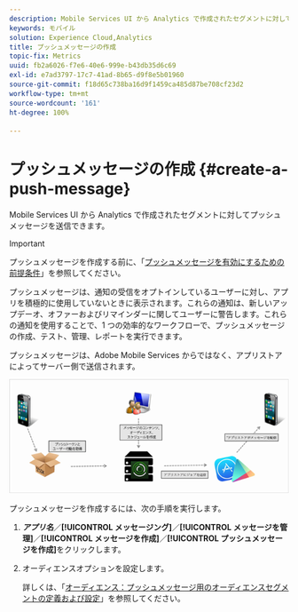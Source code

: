 ```yaml
---
description: Mobile Services UI から Analytics で作成されたセグメントに対してプッシュメッセージを送信できます。
keywords: モバイル
solution: Experience Cloud,Analytics
title: プッシュメッセージの作成
topic-fix: Metrics
uuid: fb2a6026-f7e6-40e6-999e-b43db35d6c69
exl-id: e7ad3797-17c7-41ad-8b65-d9f8e5b01960
source-git-commit: f18d65c738ba16d9f1459ca485d87be708cf23d2
workflow-type: tm+mt
source-wordcount: '161'
ht-degree: 100%

---
```


# プッシュメッセージの作成 {#create-a-push-message}

Mobile Services UI から Analytics で作成されたセグメントに対してプッシュメッセージを送信できます。

>[!IMPORTANT]
>
>プッシュメッセージを作成する前に、「[プッシュメッセージを有効にするための前提条件](/help/using/c-manage-app-settings/c-mob-confg-app/configure-push-messaging/prerequisites-push-messaging.md)」を参照してください。

プッシュメッセージは、通知の受信をオプトインしているユーザーに対し、アプリを積極的に使用していないときに表示されます。これらの通知は、新しいアップデーオ、オファーおよびリマインダーに関してユーザーに警告します。これらの通知を使用することで、1 つの効率的なワークフローで、プッシュメッセージの作成、テスト、管理、レポートを実行できます。

プッシュメッセージは、Adobe Mobile Services からではなく、アプリストアによってサーバー側で送信されます。

![](assets/push_message_diagram.png)

プッシュメッセージを作成するには、次の手順を実行します。

1. ***アプリ名***／**[!UICONTROL メッセージング]**／**[!UICONTROL メッセージを管理]**／**[!UICONTROL メッセージを作成]**／**[!UICONTROL プッシュメッセージを作成]**&#x200B;をクリックします。
1. オーディエンスオプションを設定します。

   詳しくは、「[オーディエンス：プッシュメッセージ用のオーディエンスセグメントの定義および設定](/help/using/in-app-messaging/t-create-push-message/c-audience-push-message.md)」を参照してください。
